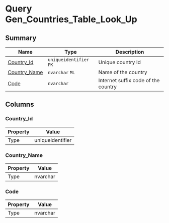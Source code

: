# Query Gen_Countries_Table_Look_Up


## Summary

| Name | Type | Description |
| - | - | --- |
|[Country_Id](#country_id)|`uniqueidentifier` `PK`|Unique country Id|
|[Country_Name](#country_name)|`nvarchar` `ML`|Name of the country|
|[Code](#code)|`nvarchar` |Internet suffix code of the country|

## Columns

### Country_Id

| Property | Value |
| - | - |
|Type|uniqueidentifier|

### Country_Name

| Property | Value |
| - | - |
|Type|nvarchar|

### Code

| Property | Value |
| - | - |
|Type|nvarchar|



